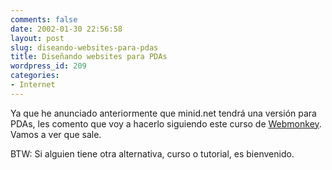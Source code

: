 ```yaml
---
comments: false
date: 2002-01-30 22:56:58
layout: post
slug: diseando-websites-para-pdas
title: Diseñando websites para PDAs
wordpress_id: 209
categories:
- Internet
---
```


Ya que he anunciado anteriormente que minid.net tendrá una versión para PDAs, les comento que voy a hacerlo siguiendo este curso de [Webmonkey](http://hotwired.lycos.com/webmonkey/99/20/index2a.html?tw=design). Vamos a ver que sale.  

  

BTW: Si alguien tiene otra alternativa, curso o tutorial, es bienvenido.




 

